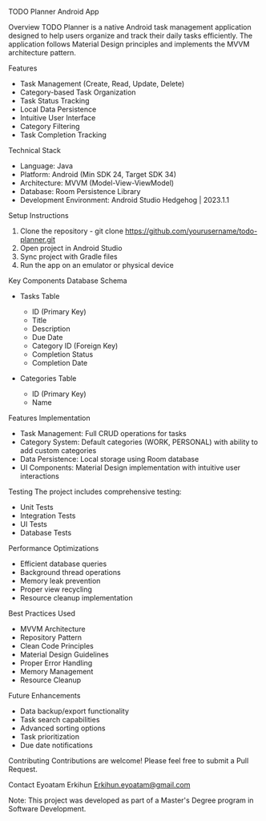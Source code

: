 TODO Planner Android App

 Overview
TODO Planner is a native Android task management application designed to help users organize and track their daily tasks efficiently. The application follows Material Design principles and implements the MVVM architecture pattern.

 Features
- Task Management (Create, Read, Update, Delete)
- Category-based Task Organization
- Task Status Tracking
- Local Data Persistence
- Intuitive User Interface
- Category Filtering
- Task Completion Tracking

 Technical Stack
- Language: Java
- Platform: Android (Min SDK 24, Target SDK 34)
- Architecture: MVVM (Model-View-ViewModel)
- Database: Room Persistence Library
- Development Environment: Android Studio Hedgehog | 2023.1.1

 Setup Instructions
1. Clone the repository - git clone https://github.com/yourusername/todo-planner.git
3. Open project in Android Studio
4. Sync project with Gradle files
5. Run the app on an emulator or physical device

 Key Components
Database Schema
- Tasks Table
  - ID (Primary Key)
  - Title
  - Description
  - Due Date
  - Category ID (Foreign Key)
  - Completion Status
  - Completion Date

- Categories Table
  - ID (Primary Key)
  - Name

 Features Implementation
- Task Management: Full CRUD operations for tasks
- Category System: Default categories (WORK, PERSONAL) with ability to add custom categories
- Data Persistence: Local storage using Room database
- UI Components: Material Design implementation with intuitive user interactions

 Testing
The project includes comprehensive testing:
- Unit Tests
- Integration Tests
- UI Tests
- Database Tests

 Performance Optimizations
- Efficient database queries
- Background thread operations
- Memory leak prevention
- Proper view recycling
- Resource cleanup implementation

 Best Practices Used
- MVVM Architecture
- Repository Pattern
- Clean Code Principles
- Material Design Guidelines
- Proper Error Handling
- Memory Management
- Resource Cleanup

 Future Enhancements
- Data backup/export functionality
- Task search capabilities
- Advanced sorting options
- Task prioritization
- Due date notifications

Contributing
Contributions are welcome! Please feel free to submit a Pull Request.

Contact
Eyoatam Erkihun
Erkihun.eyoatam@gmail.com

Note: This project was developed as part of a Master's Degree program in Software Development.

